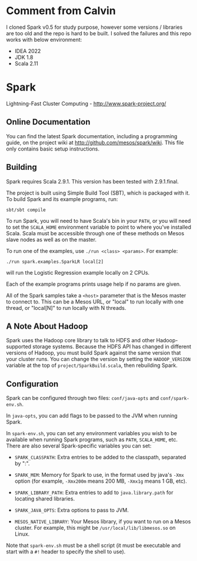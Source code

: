 # Comment from Calvin
I cloned Spark v0.5 for study purpose, however some versions / libraries are too old and the repo is hard to be built.
I solved the failures and this repo works with below environment:
- IDEA 2022
- JDK 1.8
- Scala 2.11

# Spark

Lightning-Fast Cluster Computing - <http://www.spark-project.org/>


## Online Documentation

You can find the latest Spark documentation, including a programming
guide, on the project wiki at <http://github.com/mesos/spark/wiki>. This
file only contains basic setup instructions.


## Building

Spark requires Scala 2.9.1. This version has been tested with 2.9.1.final.

The project is built using Simple Build Tool (SBT), which is packaged with it.
To build Spark and its example programs, run:

    sbt/sbt compile

To run Spark, you will need to have Scala's bin in your `PATH`, or you
will need to set the `SCALA_HOME` environment variable to point to where
you've installed Scala. Scala must be accessible through one of these
methods on Mesos slave nodes as well as on the master.

To run one of the examples, use `./run <class> <params>`. For example:

    ./run spark.examples.SparkLR local[2]

will run the Logistic Regression example locally on 2 CPUs.

Each of the example programs prints usage help if no params are given.

All of the Spark samples take a `<host>` parameter that is the Mesos master
to connect to. This can be a Mesos URL, or "local" to run locally with one
thread, or "local[N]" to run locally with N threads.


## A Note About Hadoop

Spark uses the Hadoop core library to talk to HDFS and other Hadoop-supported
storage systems. Because the HDFS API has changed in different versions of
Hadoop, you must build Spark against the same version that your cluster runs.
You can change the version by setting the `HADOOP_VERSION` variable at the top
of `project/SparkBuild.scala`, then rebuilding Spark.


## Configuration

Spark can be configured through two files: `conf/java-opts` and
`conf/spark-env.sh`.

In `java-opts`, you can add flags to be passed to the JVM when running Spark.

In `spark-env.sh`, you can set any environment variables you wish to be available
when running Spark programs, such as `PATH`, `SCALA_HOME`, etc. There are also
several Spark-specific variables you can set:

- `SPARK_CLASSPATH`: Extra entries to be added to the classpath, separated by ":".

- `SPARK_MEM`: Memory for Spark to use, in the format used by java's `-Xmx`
  option (for example, `-Xmx200m` means 200 MB, `-Xmx1g` means 1 GB, etc).

- `SPARK_LIBRARY_PATH`: Extra entries to add to `java.library.path` for locating
  shared libraries.

- `SPARK_JAVA_OPTS`: Extra options to pass to JVM.

- `MESOS_NATIVE_LIBRARY`: Your Mesos library, if you want to run on a Mesos
  cluster. For example, this might be `/usr/local/lib/libmesos.so` on Linux.

Note that `spark-env.sh` must be a shell script (it must be executable and start
with a `#!` header to specify the shell to use).
